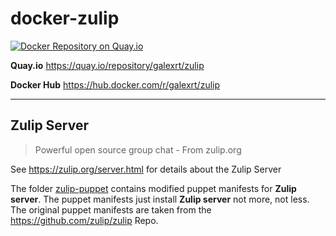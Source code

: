 # docker-zulip
[![Docker Repository on Quay.io](https://quay.io/repository/galexrt/zulip/status "Docker Repository on Quay.io")](https://quay.io/repository/galexrt/zulip)

**Quay.io** https://quay.io/repository/galexrt/zulip

**Docker Hub** https://hub.docker.com/r/galexrt/zulip
___
## Zulip Server
> Powerful open source group chat - From zulip.org

See https://zulip.org/server.html for details about the Zulip Server

The folder [zulip-puppet](zulip-puppet) contains modified puppet manifests for **Zulip server**.
The puppet manifests just install **Zulip server** not more, not less.
The original puppet manifests are taken from the https://github.com/zulip/zulip Repo.
